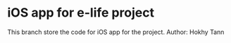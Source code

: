 # iOS app for e-life project

This branch store the code for iOS app for the project.
Author: Hokhy Tann

